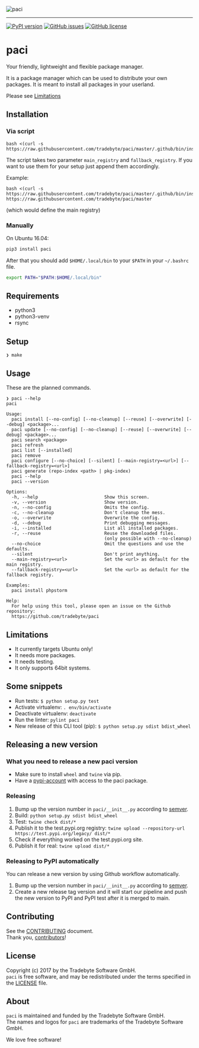 ![paci](https://raw.github.com/tradebyte/paci/master/.github/images/paci-logo.png "Your agents are standing by.Your friendly, lightweight and flexible package manager.")

-----
[![PyPI version](https://badge.fury.io/py/paci.svg)](https://badge.fury.io/py/paci) [![GitHub issues](https://img.shields.io/github/issues/tradebyte/paci.svg)](https://github.com/tradebyte/paci/issues) [![GitHub license](https://img.shields.io/github/license/tradebyte/paci.svg)](https://github.com/tradebyte/paci/blob/master/LICENSE)


# paci

Your friendly, lightweight and flexible package manager.

It is a package manager which can be used to distribute your own packages.
It is meant to install all packages in your userland.

Please see [Limitations](#limitations)

## Installation

### Via script

```
bash <(curl -s https://raw.githubusercontent.com/tradebyte/paci/master/.github/bin/install.sh)
```

The script takes two parameter `main_registry` and `fallback_registry`. If you want to use them for your setup just append them accordingly.

Example:
```
bash <(curl -s https://raw.githubusercontent.com/tradebyte/paci/master/.github/bin/install.sh) https://raw.githubusercontent.com/tradebyte/paci/master
```
(which would define the main registry)

### Manually

On Ubuntu 16.04:

```bash
pip3 install paci
```

After that you should add `$HOME/.local/bin` to your `$PATH` in your `~/.bashrc` file.

```bash
export PATH="$PATH:$HOME/.local/bin"
```

## Requirements

- python3
- python3-venv
- rsync

## Setup

```
❯ make
```

## Usage

These are the planned commands.

```
❯ paci --help
paci

Usage:
  paci install [--no-config] [--no-cleanup] [--reuse] [--overwrite] [--debug] <package>...
  paci update [--no-config] [--no-cleanup] [--reuse] [--overwrite] [--debug] <package>...
  paci search <package>
  paci refresh
  paci list [--installed]
  paci remove
  paci configure [--no-choice] [--silent] [--main-registry=<url>] [--fallback-registry=<url>]
  paci generate (repo-index <path> | pkg-index)
  paci --help
  paci --version

Options:
  -h, --help                         Show this screen.
  -v, --version                      Show version.
  -n, --no-config                    Omits the config.
  -c, --no-cleanup                   Don't cleanup the mess.
  -o, --overwrite                    Overwrite the config.
  -d, --debug                        Print debugging messages.
  -i, --installed                    List all installed packages.
  -r, --reuse                        Reuse the downloaded files.
                                     (only possible with --no-cleanup)
  --no-choice                        Omit the questions and use the defaults.
  --silent                           Don't print anything.
  --main-registry=<url>              Set the <url> as default for the main registry.
  --fallback-registry=<url>          Set the <url> as default for the fallback registry.

Examples:
  paci install phpstorm

Help:
  For help using this tool, please open an issue on the Github repository:
  https://github.com/tradebyte/paci

```

## Limitations

* It currently targets Ubuntu only!
* It needs more packages.
* It needs testing.
* It only supports 64bit systems.

## Some snippets

- Run tests: `$ python setup.py test`
- Activate virtualenv: `. env/bin/activate`
- Deactivate virtualenv: `deactivate`
- Run the linter: `pylint paci`
- New release of this CLI tool (pip): `$ python setup.py sdist bdist_wheel`

## Releasing a new version

### What you need to release a new paci version

- Make sure to install `wheel` and `twine` via pip.
- Have a [pypi-account](https://pypi.org/account/register/) with access to the paci package.

### Releasing

1. Bump up the version number in `paci/__init__.py` according to [semver](https://semver.org/).
2. Build: `python setup.py sdist bdist_wheel`
3. Test: `twine check dist/*`
4. Publish it to the test.pypi.org registry: `twine upload --repository-url https://test.pypi.org/legacy/ dist/*`
5. Check if everything worked on the test.pypi.org site.
6. Publish it for real: `twine upload dist/*`

### Releasing to PyPI automatically

You can release a new version by using Github workflow automatically.

1. Bump up the version number in `paci/__init__.py` according to [semver](https://semver.org/).
2. Create a new release tag version and it will start our pipeline and push the new version to PyPI and PyPI test after it is merged to main.

## Contributing

See the [CONTRIBUTING] document.<br/>
Thank you, [contributors]!

  [CONTRIBUTING]: .github/CONTRIBUTING.md
  [contributors]: https://github.com/tradebyte/paci/graphs/contributors

## License

Copyright (c) 2017 by the Tradebyte Software GmbH.<br/>
`paci` is free software, and may be redistributed under the terms specified in the [LICENSE] file.

  [LICENSE]: /LICENSE

## About

`paci` is maintained and funded by the Tradebyte Software GmbH. <br/>
The names and logos for `paci` are trademarks of the Tradebyte Software GmbH.

We love free software!
